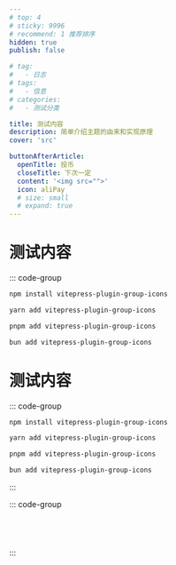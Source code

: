 ```yaml
---
# top: 4
# sticky: 9996
# recommend: 1 推荐排序
hidden: true
publish: false

# tag:
#   - 日志
# tags:
#   - 信息
# categories:
#   - 测试分类

title: 测试内容
description: 简单介绍主题的由来和实现原理
cover: 'src'

buttonAfterArticle:
  openTitle: 投币
  closeTitle: 下次一定
  content: '<img src="">'
  icon: aliPay
  # size: small
  # expand: true
---
```


# 测试内容

::: code-group

```sh [npm]
npm install vitepress-plugin-group-icons
```

```sh [yarn]
yarn add vitepress-plugin-group-icons
```

```sh [pnpm]
pnpm add vitepress-plugin-group-icons
```

```sh [bun]
bun add vitepress-plugin-group-icons
```

# 测试内容

::: code-group

```sh [npm]
npm install vitepress-plugin-group-icons
```

```sh [yarn]
yarn add vitepress-plugin-group-icons
```

```sh [pnpm]
pnpm add vitepress-plugin-group-icons
```

```sh [bun]
bun add vitepress-plugin-group-icons
```

:::

::: code-group

```vue

```

```react

```

```js

```

```ts

```

:::

